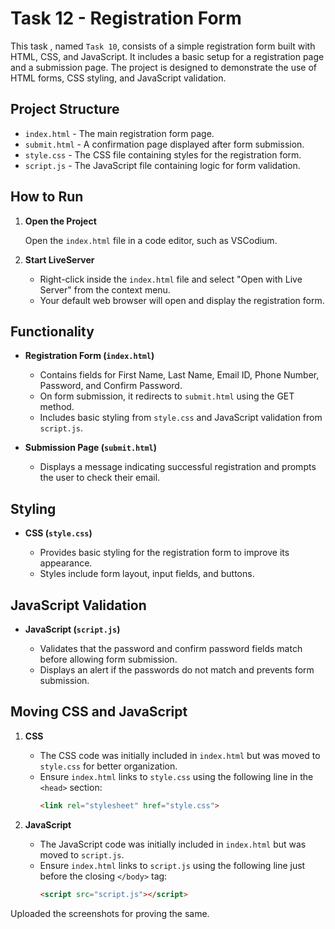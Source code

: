 # Task 12 - Registration Form 

This task , named `Task 10`, consists of a simple registration form built with HTML, CSS, and JavaScript. It includes a basic setup for a registration page and a submission page. The project is designed to demonstrate the use of HTML forms, CSS styling, and JavaScript validation.

## Project Structure

- `index.html` - The main registration form page.
- `submit.html` - A confirmation page displayed after form submission.
- `style.css` - The CSS file containing styles for the registration form.
- `script.js` - The JavaScript file containing logic for form validation.

## How to Run

1. **Open the Project**

   Open the `index.html` file in a code editor, such as VSCodium.

2. **Start LiveServer**

   - Right-click inside the `index.html` file and select "Open with Live Server" from the context menu.
   - Your default web browser will open and display the registration form.

## Functionality

- **Registration Form (`index.html`)**

   - Contains fields for First Name, Last Name, Email ID, Phone Number, Password, and Confirm Password.
   - On form submission, it redirects to `submit.html` using the GET method.
   - Includes basic styling from `style.css` and JavaScript validation from `script.js`.

- **Submission Page (`submit.html`)**

   - Displays a message indicating successful registration and prompts the user to check their email.

## Styling

- **CSS (`style.css`)**

   - Provides basic styling for the registration form to improve its appearance.
   - Styles include form layout, input fields, and buttons.

## JavaScript Validation

- **JavaScript (`script.js`)**

   - Validates that the password and confirm password fields match before allowing form submission.
   - Displays an alert if the passwords do not match and prevents form submission.

## Moving CSS and JavaScript

1. **CSS**

   - The CSS code was initially included in `index.html` but was moved to `style.css` for better organization.
   - Ensure `index.html` links to `style.css` using the following line in the `<head>` section:
     ```html
     <link rel="stylesheet" href="style.css">
     ```

2. **JavaScript**

   - The JavaScript code was initially included in `index.html` but was moved to `script.js`.
   - Ensure `index.html` links to `script.js` using the following line just before the closing `</body>` tag:
     ```html
     <script src="script.js"></script>
     ```



Uploaded the screenshots for proving the same.
